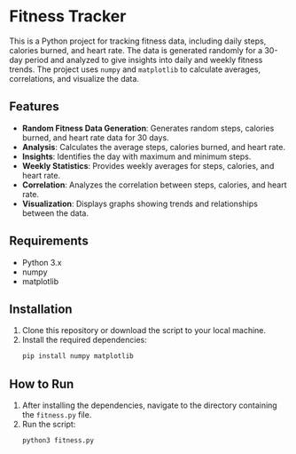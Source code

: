 # Fitness Tracker

This is a Python project for tracking fitness data, including daily steps, calories burned, and heart rate. The data is generated randomly for a 30-day period and analyzed to give insights into daily and weekly fitness trends. The project uses `numpy` and `matplotlib` to calculate averages, correlations, and visualize the data.

## Features

- **Random Fitness Data Generation**: Generates random steps, calories burned, and heart rate data for 30 days.
- **Analysis**: Calculates the average steps, calories burned, and heart rate.
- **Insights**: Identifies the day with maximum and minimum steps.
- **Weekly Statistics**: Provides weekly averages for steps, calories, and heart rate.
- **Correlation**: Analyzes the correlation between steps, calories, and heart rate.
- **Visualization**: Displays graphs showing trends and relationships between the data.

## Requirements

- Python 3.x
- numpy
- matplotlib

## Installation

1. Clone this repository or download the script to your local machine.
2. Install the required dependencies:
   ```bash
   pip install numpy matplotlib
   ```

## How to Run

1. After installing the dependencies, navigate to the directory containing the `fitness.py` file.
2. Run the script:
   ```bash
   python3 fitness.py
   ```

